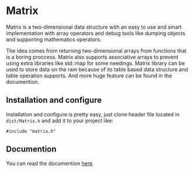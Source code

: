 # Matrix
Matrix is a two-dimensional data structure with an easy to use and smart implementation with array operators and debug tools like dumping objects and supporting mathematics operators.

The idea comes from returning two-dimensional arrays from functions that is a boring proccess. Matrix also supports associative arrays to prevent using extra libraries like std::map for some needings. Matrix library can be used to store data on the ram because of its table based data structure and table operation supports. And more huge feature can be found in the documention.

## Installation and configure
Installation and configure is pretty easy, just clone header file located in `dist/Matrix.h` and add it to your project like:

`#include "matrix.h"`

## Documention
You can read the documention [here](https://www.amirforsati.ir/doc/11).
